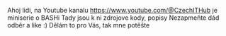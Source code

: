 Ahoj lidi,
na Youtube kanalu https://www.youtube.com/@CzechITHub je miniserie o BASHi
Tady jsou k ni zdrojove kody, popisy
Nezapmeňte dád odběr a like :)
Dělám to pro Vás, tak mne potěšte 
